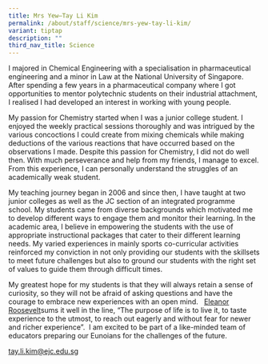 ```yaml
---
title: Mrs Yew–Tay Li Kim
permalink: /about/staff/science/mrs-yew-tay-li-kim/
variant: tiptap
description: ""
third_nav_title: Science
---
```

<p>I majored in Chemical Engineering with a specialisation in pharmaceutical
engineering and a minor in Law at the National University of Singapore.
After spending a few years in a pharmaceutical company where I got opportunities
to mentor&nbsp;polytechnic students on their industrial attachment, I realised
I had developed an interest in working with young people.</p>
<p>My passion for Chemistry started when I was a junior college student.
I enjoyed the weekly practical sessions thoroughly and was intrigued by
the various concoctions I could create from mixing chemicals while making
deductions of the various reactions that have occurred based on the observations
I made. Despite this passion for Chemistry, I did not do well then. With
much perseverance and help from my friends, I manage to excel. From this
experience, I can personally understand the struggles of an academically
weak student.</p>
<p>My teaching journey began in 2006 and since then, I have taught at two
junior colleges as well as the JC section of an integrated programme school.
My students came from diverse backgrounds which motivated me to develop
different ways to engage them and monitor their learning. In the academic
area, I believe in empowering the students with the use of appropriate
instructional packages that cater to their different learning needs. My
varied experiences in mainly sports co-curricular activities reinforced
my conviction in not only providing our students with the skillsets to
meet future challenges but also to ground our students with the right set
of values to guide them through difficult times.</p>
<p>My greatest hope for my students is that they will always&nbsp;retain
a sense of curiosity, so they will not be afraid of asking questions and
have the courage to embrace new experiences with an open mind. &nbsp;
<a href="https://www.goodreads.com/author/show/44566.Eleanor_Roosevelt" rel="noopener noreferrer nofollow" target="_blank">Eleanor Roosevelt</a>sums it well in the line, “The purpose of life is
to live it, to taste experience to the utmost, to reach out eagerly and
without fear for newer and richer experience”.&nbsp; I am excited to be
part of a like-minded team of educators preparing our Eunoians for the
challenges of the future.</p>
<p><a href="mailto:tay.li.kim@ejc.edu.sg" rel="noopener noreferrer nofollow" target="_blank">tay.li.kim@ejc.edu.sg</a>
</p>